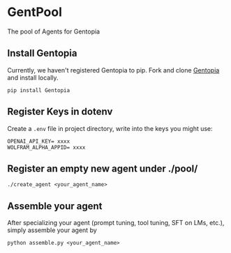 # GentPool
The pool of Agents for Gentopia

## Install Gentopia
Currently, we haven't registered Gentopia to pip. Fork and clone [Gentopia](https://github.com/Gentopia-AI/Gentopia) and install locally.
```
pip install Gentopia
```

## Register Keys in dotenv
Create a `.env` file in project directory, write into the keys you might use:
```
OPENAI_API_KEY= xxxx
WOLFRAM_ALPHA_APPID= xxxx
```

## Register an empty new agent under ./pool/
```
./create_agent <your_agent_name> 
```

## Assemble your agent
After specializing your agent (prompt tuning, tool tuning, SFT on LMs, etc.), simply assemble your agent by 
```
python assemble.py <your_agent_name>
```
